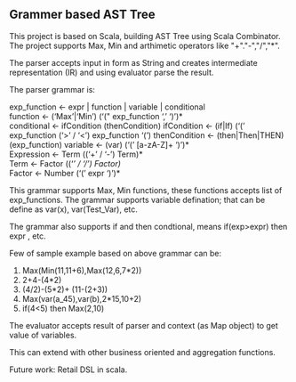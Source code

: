 <h2>Grammer based AST Tree</h2>

This project is based on Scala, building AST Tree using Scala Combinator. The project supports Max, Min and arthimetic operators like "+"."-","/","*".

The parser accepts input in form as String and creates intermediate representation (IR) and using evaluator parse the result.

The parser grammar is:

exp_function ← expr | function | variable | conditional <br/>
function ← (‘Max’|‘Min’)  (‘(" exp_function ‘,’ ‘)’)* <br/>
conditional ← ifCondition (thenCondition)
ifCondition ← (if|If) (‘(’ exp_function (‘>’ / ‘<’)  exp_function ‘(’)
thenCondition ← (then|Then|THEN) (exp_function)
variable ← (var) (‘(’ [a-zA-Z]+ ‘)’)* <br/>
Expression ← Term ((‘+’ / ‘-’) Term)* <br/>
Term ← Factor ((‘*’ / ‘/’) Factor)* <br/>
Factor ← Number (‘(’ expr  ‘)’)* <br/>

This grammar supports Max, Min functions, these functions accepts list of exp_functions. The grammar supports variable defination; that can be define as var(x), var(Test_Var), etc.

The grammar also supports if and then condtional, means if(exp>expr) then expr , etc.

Few of sample example based on above grammar can be:

1. Max(Min(11,11+6),Max(12,6,7*2)) 
2. 2+4-(4*2)
3. (4/2)-(5*2)+ (11-(2+3))
4. Max(var(a_45),var(b),2*15,10+2)
5. if(4<5) then Max(2,10)

The evaluator accepts result of parser and context (as Map object) to get value of variables.   

This can extend with other business oriented and aggregation functions.

Future work: Retail DSL in scala.
